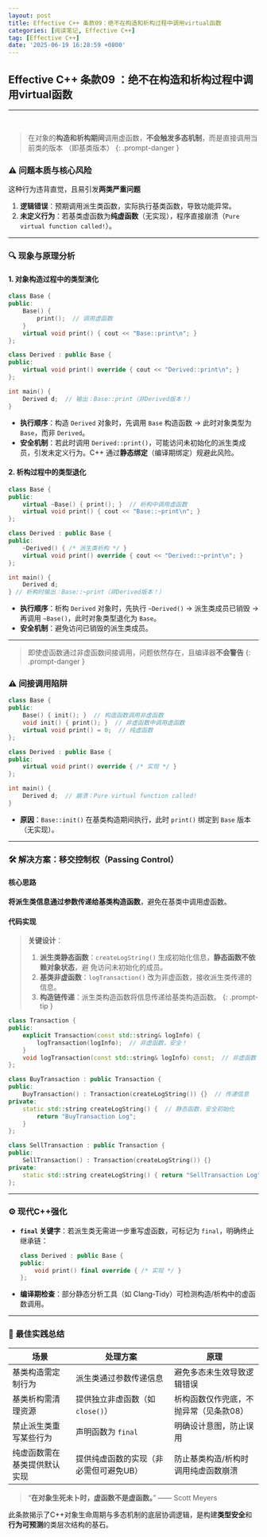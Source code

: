 ```yaml
---
layout: post
title: Effective C++ 条款09：绝不在构造和析构过程中调用virtual函数
categories: [阅读笔记, Effective C++]
tag: [Effective C++]
date: '2025-06-19 16:28:59 +0800'
---
```


## **Effective C++ 条款09 ：绝不在构造和析构过程中调用virtual函数**

---

<br/>

> 在对象的**构造和析构期间**调用虚函数，**不会触发多态机制**，而是直接调用当前类的版本
> （即基类版本）
{: .prompt-danger }
### ⚠️ **问题本质与核心风险**  
这种行为违背直觉，且易引发**两类严重问题**
1. **逻辑错误**：预期调用派生类函数，实际执行基类函数，导致功能异常。  
2. **未定义行为**：若基类虚函数为**纯虚函数**（无实现），程序直接崩溃（`Pure virtual function called!`）。

---

### 🔍 **现象与原理分析**  
#### **1. 对象构造过程中的类型演化**  
```cpp
class Base {
public:
    Base() { 
        print();  // 调用虚函数
    }
    virtual void print() { cout << "Base::print\n"; }
};

class Derived : public Base {
public:
    virtual void print() override { cout << "Derived::print\n"; }
};

int main() {
    Derived d;  // 输出：Base::print（非Derived版本！）
}
```  
- **执行顺序**：构造 `Derived` 对象时，先调用 `Base` 构造函数 → 此时对象类型为 `Base`，而非 `Derived`。  
- **安全机制**：若此时调用 `Derived::print()`，可能访问未初始化的派生类成员，引发未定义行为。C++ 通过**静态绑定**（编译期绑定）规避此风险。

#### **2. 析构过程中的类型退化**  
```cpp
class Base {
public:
    virtual ~Base() { print(); }  // 析构中调用虚函数
    virtual void print() { cout << "Base::~print\n"; }
};

class Derived : public Base {
public:
    ~Derived() { /* 派生类析构 */ }
    virtual void print() override { cout << "Derived::~print\n"; }
};

int main() {
    Derived d;  
} // 析构时输出：Base::~print（非Derived版本！）
```  
- **执行顺序**：析构 `Derived` 对象时，先执行 `~Derived()` → 派生类成员已销毁 → 再调用 `~Base()`，此时对象类型退化为 `Base`。  
- **安全机制**：避免访问已销毁的派生类成员。

---

> 即使虚函数通过非虚函数间接调用，问题依然存在，且编译器**不会警告**
{: .prompt-danger }
### ⚠️ **间接调用陷阱**  
```cpp
class Base {
public:
    Base() { init(); }  // 构造函数调用非虚函数
    void init() { print(); }  // 非虚函数中调用虚函数
    virtual void print() = 0;  // 纯虚函数
};

class Derived : public Base {
public:
    virtual void print() override { /* 实现 */ }
};

int main() {
    Derived d;  // 崩溃：Pure virtual function called!
}
```  
- **原因**：`Base::init()` 在基类构造期间执行，此时 `print()` 绑定到 `Base` 版本（无实现）。

---

### 🛠️ **解决方案：移交控制权（Passing Control）**  
#### **核心思路**  
**将派生类信息通过参数传递给基类构造函数**，避免在基类中调用虚函数。  

#### **代码实现**  

> **关键设计**：  
> 1. **派生类静态函数**：`createLogString()` 生成初始化信息，**静态函数不依赖对象状态**，避
> 免访问未初始化的成员。  
> 2. **基类非虚函数**：`logTransaction()` 改为非虚函数，接收派生类传递的信息。  
> 3. **构造链传递**：派生类构造函数将信息传递给基类构造函数。
{: .prompt-tip }

```cpp
class Transaction {
public:
    explicit Transaction(const std::string& logInfo) {
        logTransaction(logInfo);  // 非虚函数，安全！
    }
    void logTransaction(const std::string& logInfo) const;  // 非虚函数
};

class BuyTransaction : public Transaction {
public:
    BuyTransaction() : Transaction(createLogString()) {}  // 传递信息
private:
    static std::string createLogString() {  // 静态函数，安全初始化
        return "BuyTransaction Log";
    }
};

class SellTransaction : public Transaction {
public:
    SellTransaction() : Transaction(createLogString()) {}
private:
    static std::string createLogString() { return "SellTransaction Log"; }
};
```  

---

### ⚙️ **现代C++强化**  
- **`final` 关键字**：若派生类无需进一步重写虚函数，可标记为 `final`，明确终止继承链：  
  ```cpp
  class Derived : public Base {
  public:
      void print() final override { /* 实现 */ }
  };
  ```  
- **编译期检查**：部分静态分析工具（如 Clang-Tidy）可检测构造/析构中的虚函数调用。

---

### 💎 **最佳实践总结**  

| **场景**                     | **处理方案**                           | **原理**                               |
| ---------------------------- | -------------------------------------- | -------------------------------------- |
| 基类构造需定制行为           | 派生类通过参数传递信息                 | 避免多态未生效导致逻辑错误             |
| 基类析构需清理资源           | 提供独立非虚函数（如 `close()`）       | 析构函数仅作兜底，不抛异常（见条款08） |
| 禁止派生类重写某些行为       | 声明函数为 `final`                     | 明确设计意图，防止误用                 |
| 纯虚函数需在基类提供默认实现 | 提供纯虚函数的实现（非必需但可避免UB） | 防止基类构造/析构时调用纯虚函数崩溃    |

> “**在对象生死未卜时，虚函数不是虚函数。**” —— Scott Meyers  

此条款揭示了C++对象生命周期与多态机制的底层协调逻辑，是构建**类型安全**和**行为可预测**的类层次结构的基石。
